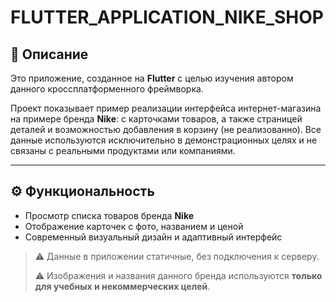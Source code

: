 # FLUTTER_APPLICATION_NIKE_SHOP

## 🧩 Описание
Это приложение, созданное на **Flutter** с целью изучения автором данного кроссплатформенного фреймворка. 

Проект показывает пример реализации интерфейса интернет-магазина на примере бренда **Nike**: с карточками товаров, а также страницей деталей и возможностью добавления в корзину (не реализованно).
Все данные используются исключительно в демонстрационных целях и не связаны с реальными продуктами или компаниями.

---

## ⚙️ Функциональность

- Просмотр списка товаров бренда **Nike**
- Отображение карточек с фото, названием и ценой
- Современный визуальный дизайн и адаптивный интерфейс

> ⚠️ Данные в приложении статичные, без подключения к серверу.
> 
> ⚠️ Изображения и названия данного бренда используются **только для учебных и некоммерческих целей**.
